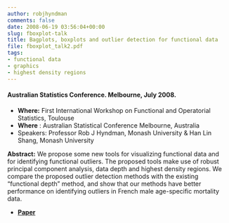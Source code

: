 ```yaml
---
author: robjhyndman
comments: false
date: 2008-06-19 03:56:04+00:00
slug: fboxplot-talk
title: Bagplots, boxplots and outlier detection for functional data
file: fboxplot_talk2.pdf
tags:
- functional data
- graphics
- highest density regions
---
```


#### Australian Statistics Conference. Melbourne, July 2008.


+ **Where:** First International Workshop on Functional and Operatorial Statistics, Toulouse
+ **Where** : Australian Statistical Conference Melbourne, Australia
+ Speakers: Professor Rob&nbsp;J&nbsp;Hyndman, Monash University & Han Lin Shang, Monash University


**Abstract:** We propose some new tools for visualizing functional data and for  identifying functional outliers. The proposed tools make use of  robust principal component analysis, data depth and highest density  regions. We compare the proposed outlier detection methods with the  existing “functional depth” method, and show that our methods have  better performance on identifying outliers in French male  age-specific mortality data.



	
	
  * [**Paper**](/papers/iwfos08.pdf)


